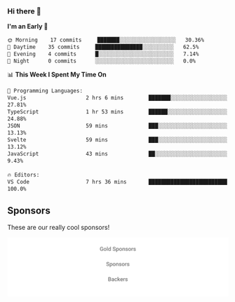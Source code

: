 ### Hi there 👋

<!--
**alexanderniebuhr/alexanderniebuhr** is a ✨ _special_ ✨ repository because its `README.md` (this file) appears on your GitHub profile.

Here are some ideas to get you started:

- 🔭 I’m currently working on ...
- 🌱 I’m currently learning ...
- 👯 I’m looking to collaborate on ...
- 🤔 I’m looking for help with ...
- 💬 Ask me about ...
- 📫 How to reach me: ...
- 😄 Pronouns: ...
- ⚡ Fun fact: ...
-->

<!--START_SECTION:waka-->
**I'm an Early 🐤** 

```text
🌞 Morning    17 commits     ███████░░░░░░░░░░░░░░░░░░   30.36% 
🌆 Daytime    35 commits     ███████████████░░░░░░░░░░   62.5% 
🌃 Evening    4 commits      █░░░░░░░░░░░░░░░░░░░░░░░░   7.14% 
🌙 Night      0 commits      ░░░░░░░░░░░░░░░░░░░░░░░░░   0.0%

```


📊 **This Week I Spent My Time On** 

```text
💬 Programming Languages: 
Vue.js                   2 hrs 6 mins        ███████░░░░░░░░░░░░░░░░░░   27.81% 
TypeScript               1 hr 53 mins        ██████░░░░░░░░░░░░░░░░░░░   24.88% 
JSON                     59 mins             ███░░░░░░░░░░░░░░░░░░░░░░   13.13% 
Svelte                   59 mins             ███░░░░░░░░░░░░░░░░░░░░░░   13.12% 
JavaScript               43 mins             ██░░░░░░░░░░░░░░░░░░░░░░░   9.43%

🔥 Editors: 
VS Code                  7 hrs 36 mins       █████████████████████████   100.0%

```


<!--END_SECTION:waka-->

## Sponsors

These are our really cool sponsors!

<!-- sponsors -->

<!-- sponsors -->

<p align="center">
  <a href="https://github.com/sponsors/alexanderniebuhr">
    <img src='./sponsors.svg'/>
  </a>
</p>

